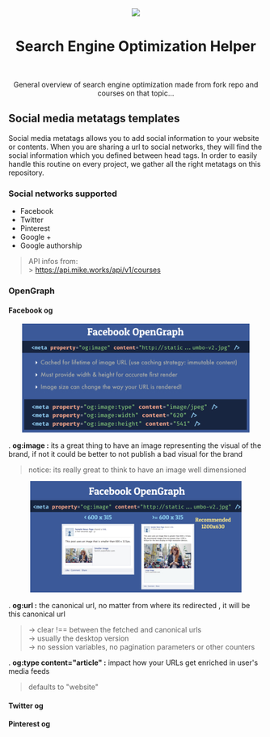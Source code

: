 <div align="center">

<img src="https://img.icons8.com/cotton/64/000000/seo-text.png"/>

<br />

<h1>Search Engine Optimization Helper</h1>

<br />

<p>General overview of search engine optimization made from fork repo and courses on that topic...</p>

</div>

## Social media metatags templates

Social media metatags allows you to add social information to your website or contents.
When you are sharing a url to social networks, they will find the social information which you defined between head tags.
In order to easily handle this routine on every project, we gather all the right metatags on this repository.

### Social networks supported

- Facebook
- Twitter
- Pinterest
- Google +
- Google authorship

> API infos from: <br/> > https://api.mike.works/api/v1/courses

### OpenGraph

#### Facebook og

<div align="center">

<img src="./fb-og-image.jpg"/>

</div>

. **og:image :** its a great thing to have an image representing the visual of the brand, if not it could be better to not publish a bad visual for the brand

> notice: its really great to think to have an image well
> dimensioned

<div align="center">

<img src="./fb-og-image-example.jpg"/>

</div>

. **og:url :** the canonical url, no matter from where its redirected , it will be this canonical url

> -> clear !== between the fetched and canonical urls
> </br> -> usually the desktop version
> </br> -> no session variables, no pagination parameters or other counters

. **og:type content="article" :** impact how your URLs get enriched in user's media feeds

> defaults to "website"

#### Twitter og

#### Pinterest og
